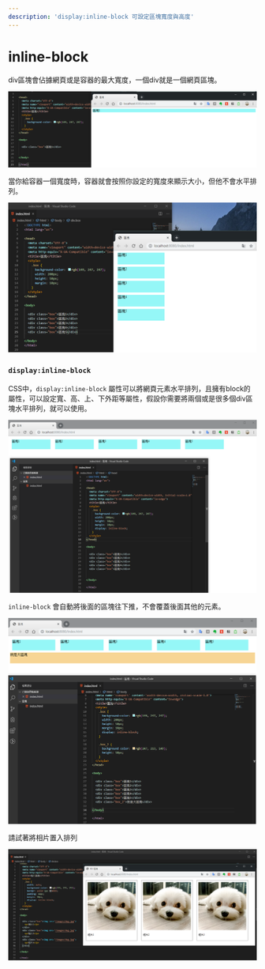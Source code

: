 ```yaml
---
description: 'display:inline-block 可設定區塊寬度與高度'
---
```


# inline-block

div區塊會佔據網頁或是容器的最大寬度，一個div就是一個網頁區塊。

![](../.gitbook/assets/image%20%2833%29.png)

當你給容器一個寬度時，容器就會按照你設定的寬度來顯示大小，但他不會水平排列。

![](../.gitbook/assets/image%20%2825%29.png)

### **`display:inline-block`**

CSS中，`display:inline-block` 屬性可以將網頁元素水平排列，且擁有block的屬性，可以設定寬、高、上、下外距等屬性，假設你需要將兩個或是很多個div區塊水平排列，就可以使用。

![](../.gitbook/assets/image%20%2816%29.png)

`inline-block` 會自動將後面的區塊往下推，不會覆蓋後面其他的元素。

![](../.gitbook/assets/image%20%2815%29.png)

請試著將相片置入排列

![](../.gitbook/assets/image%20%2811%29.png)

